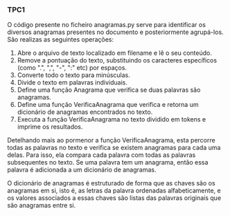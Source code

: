 ### TPC1

O código presente no ficheiro anagramas.py serve para identificar os diversos anagramas presentes no documento e posteriormente agrupá-los. São realizas as seguintes operações:

1. Abre o arquivo de texto localizado em filename e lê o seu conteúdo.
2. Remove a pontuação do texto, substituindo os caracteres específicos (como ".", ",", "-", ":" etc) por espaços.
3. Converte todo o texto para minúsculas.
4. Divide o texto em palavras individuais.
5. Define uma função Anagrama que verifica se duas palavras são anagramas.
6. Define uma função VerificaAnagrama que verifica e retorna um dicionário de anagramas encontrados no texto.
7. Executa a função VerificaAnagrama no texto dividido em tokens e imprime os resultados.

Detelhando mais ao pormenor a função VerificaAnagrama, esta percorre todas as palavras no texto e verifica se existem anagramas para cada uma delas. Para isso, ela compara cada palavra com todas as palavras subsequentes no texto. Se uma palavra tem um anagrama, então essa palavra é adicionada a um dicionário de anagramas.

O dicionário de anagramas é estruturado de forma que as chaves são os anagramas em si, isto é, as letras da palavra ordenadas alfabeticamente, e os valores associados a essas chaves são listas das palavras originais que são anagramas entre si.
